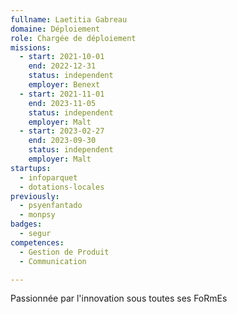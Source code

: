 ```yaml
---
fullname: Laetitia Gabreau
domaine: Déploiement
role: Chargée de déploiement
missions:
  - start: 2021-10-01
    end: 2022-12-31
    status: independent
    employer: Benext
  - start: 2021-11-01
    end: 2023-11-05
    status: independent
    employer: Malt
  - start: 2023-02-27
    end: 2023-09-30
    status: independent
    employer: Malt
startups:
  - infoparquet
  - dotations-locales
previously:
  - psyenfantado
  - monpsy
badges:
  - segur
competences:
  - Gestion de Produit
  - Communication

---
```


Passionnée par l'innovation sous toutes ses FoRmEs
